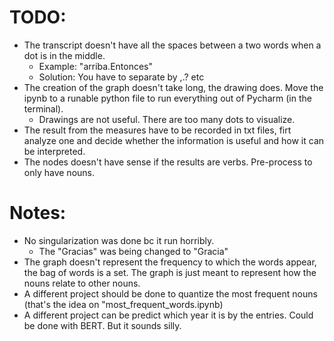 # TODO:

* The transcript doesn't have all the spaces between a two words when a dot is in the middle.
  * Example: "arriba.Entonces"
  * Solution: You have to separate by ,.? etc
* The creation of the graph doesn't take long, the drawing does. Move the ipynb to a runable python file to run everything
out of Pycharm (in the terminal).
  * Drawings are not useful. There are too many dots to visualize.
* The result from the measures have to be recorded in txt files, firt analyze one and decide whether the information is useful and how it can be interpreted.
* The nodes doesn't have sense if the results are verbs. Pre-process to only have nouns.


# Notes: 
* No singularization was done bc it run horribly.
  * The "Gracias" was being changed to "Gracia"
* The graph doesn't represent the frequency to which the words appear, the bag of words is a set. The graph is just meant to represent how the nouns relate to other nouns.
* A different project should be done to quantize the most frequent nouns (that's the idea on "most_frequent_words.ipynb)
* A different project can be predict which year it is by the entries. Could be done with BERT. But it sounds silly.
